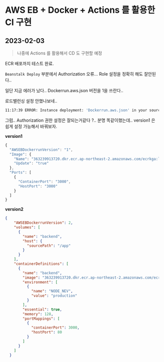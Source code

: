 # AWS EB + Docker + Actions 를 활용한 CI 구현 

## 2023-02-03
> 나중에 Actions 를 활용해서 CD 도 구현할 예정 

ECR 배포까지 테스트 완료.

`Beanstalk Deploy` 부분에서 Authorization 오류...
Role 설정을 정확히 해도 잘안된다..

일단 지금 에러가 났다..
Dockerrun.aws.json 버전을 1을 쓰란다..

로드밸런싱 설정 안했나보네..

```sh
11:17:39 ERROR: Instance deployment: 'Dockerrun.aws.json' in your source bundle specifies an unsupported version. Elastic Beanstalk only supports version 1 for non compose app and version 3 for compose app. The deployment failed.
```

그럼.. Authorization 권한 설정은 잘되는거같다 ?.. 분명 똑같이했는데.. 
version1 은 쉽게 설정 가능해서 바꿔보자. 

**version1**
```js
{
  "AWSEBDockerrunVersion": "1",
  "Image": {
    "Name": "363239913720.dkr.ecr.ap-northeast-2.amazonaws.com/ecrkga:latest",
    "Update": "true"
  },
  "Ports": [
    {
      "ContainerPort": "3000",
      "HostPort": "3000"
    }
  ]
}
```

**version2**
```json
{
    "AWSEBDockerrunVersion": 2,
    "volumes": [
      {
        "name": "backend",
        "host": {
          "sourcePath": "/app"
        }
      }
    ],
    "containerDefinitions": [
      {
        "name": "backend",
        "image": "363239913720.dkr.ecr.ap-northeast-2.amazonaws.com/ecrkga:latest",
        "environment": [
          {
            "name": "NODE_NEV",
            "value": "production"
          }
        ],
        "essential": true,
        "memory": 128,
        "portMappings": [
          {
            "containerPort": 3000,
            "hostPort": 80
          }
        ]
      }
    ]
  }
  
```